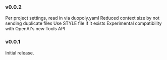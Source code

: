 ### v0.0.2

Per project settings, read in via duopoly.yaml
Reduced context size by not sending duplicate files
Use STYLE file if it exists
Experimental compatibility with OpenAI's new Tools API

### v0.0.1

Initial release.